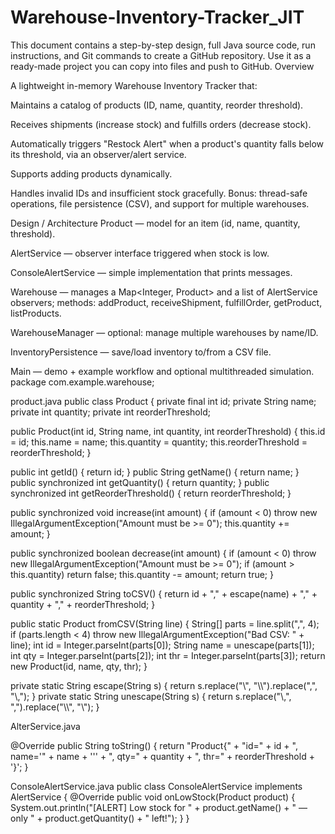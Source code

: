 # Warehouse-Inventory-Tracker_JIT
This document contains a step-by-step design, full Java source code, run instructions, and Git commands to create a GitHub repository. Use it as a ready-made project you can copy into files and push to GitHub.
Overview

A lightweight in-memory Warehouse Inventory Tracker that:

Maintains a catalog of products (ID, name, quantity, reorder threshold).

Receives shipments (increase stock) and fulfills orders (decrease stock).

Automatically triggers "Restock Alert" when a product's quantity falls below its threshold, via an observer/alert service.

Supports adding products dynamically.

Handles invalid IDs and insufficient stock gracefully.
Bonus: thread-safe operations, file persistence (CSV), and support for multiple warehouses.

Design / Architecture
Product — model for an item (id, name, quantity, threshold).

AlertService — observer interface triggered when stock is low.

ConsoleAlertService — simple implementation that prints messages.

Warehouse — manages a Map<Integer, Product> and a list of AlertService observers; methods: addProduct, receiveShipment, fulfillOrder, getProduct, listProducts.

WarehouseManager — optional: manage multiple warehouses by name/ID.

InventoryPersistence — save/load inventory to/from a CSV file.

Main — demo + example workflow and optional multithreaded simulation.
package com.example.warehouse;

product.java
public class Product {
private final int id;
private String name;
private int quantity;
private int reorderThreshold;


public Product(int id, String name, int quantity, int reorderThreshold) {
this.id = id;
this.name = name;
this.quantity = quantity;
this.reorderThreshold = reorderThreshold;
}


public int getId() { return id; }
public String getName() { return name; }
public synchronized int getQuantity() { return quantity; }
public synchronized int getReorderThreshold() { return reorderThreshold; }


public synchronized void increase(int amount) {
if (amount < 0) throw new IllegalArgumentException("Amount must be >= 0");
this.quantity += amount;
}


public synchronized boolean decrease(int amount) {
if (amount < 0) throw new IllegalArgumentException("Amount must be >= 0");
if (amount > this.quantity) return false;
this.quantity -= amount;
return true;
}


public synchronized String toCSV() {
return id + "," + escape(name) + "," + quantity + "," + reorderThreshold;
}


public static Product fromCSV(String line) {
String[] parts = line.split(",", 4);
if (parts.length < 4) throw new IllegalArgumentException("Bad CSV: " + line);
int id = Integer.parseInt(parts[0]);
String name = unescape(parts[1]);
int qty = Integer.parseInt(parts[2]);
int thr = Integer.parseInt(parts[3]);
return new Product(id, name, qty, thr);
}


private static String escape(String s) {
return s.replace("\\", "\\\\").replace(",", "\\,");
}
private static String unescape(String s) {
return s.replace("\\,", ",").replace("\\\\", "\\");
}

AlterService.java

@Override
public String toString() {
return "Product{" + "id=" + id + ", name='" + name + '\'' + ", qty=" + quantity + ", thr=" + reorderThreshold + '}';
}

ConsoleAlertService.java
public class ConsoleAlertService implements AlertService {
@Override
public void onLowStock(Product product) {
System.out.println("[ALERT] Low stock for " + product.getName() + " — only " + product.getQuantity() + " left!");
}
}





